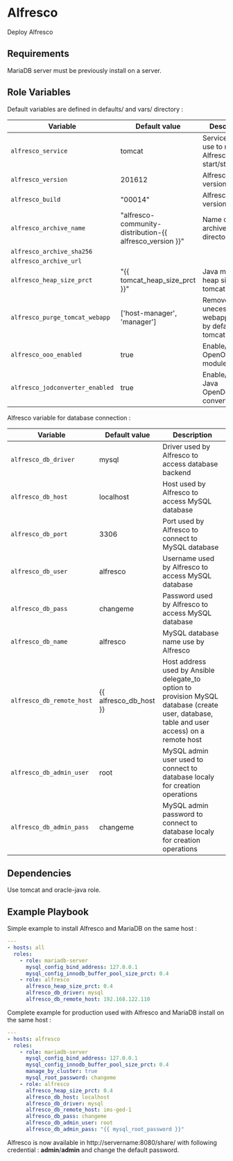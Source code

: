 Alfresco
=========

Deploy Alfresco

Requirements
------------

MariaDB server must be previously install on a server.

Role Variables
--------------

Default variables are defined in defaults/ and vars/ directory :

| Variable | Default value | Description |
| -------- | ------------- | ----------- |
| `alfresco_service` | tomcat | Service name use to manage Alfresco start/stop |
| `alfresco_version` | 201612 | Alfresco version to install |
| `alfresco_build` | "00014" | Alfresco build version to install |
| `alfresco_archive_name` | "alfresco-community-distribution-{{ alfresco_version }}" | Name of archive and directory |
| `alfresco_archive_sha256` |  |  |
| `alfresco_archive_url` |  |  |
| `alfresco_heap_size_prct` | "{{ tomcat_heap_size_prct }}" | Java memory heap sized for tomcat JVM |
| `alfresco_purge_tomcat_webapp` | ['host-manager', 'manager']  | Remove unecessary webapp install by default by tomcat |
| `alfresco_ooo_enabled` | true | Enable/Disabled OpenOffice.Org module |
| `alfresco_jodconverter_enabled` | true | Enable/Disabled Java OpenDocument converter |


Alfresco variable for database connection :

| Variable | Default value | Description |
| -------- | ------------- | ----------- |
| `alfresco_db_driver` | mysql | Driver used by Alfresco to access database backend |
| `alfresco_db_host` | localhost | Host used by Alfresco to access MySQL database |
| `alfresco_db_port` | 3306 | Port used by Alfresco to connect to MySQL database |
| `alfresco_db_user` | alfresco | Username used by Alfresco to access MySQL database |
| `alfresco_db_pass` | changeme | Password used by Alfresco to access MySQL database |
| `alfresco_db_name` | alfresco | MySQL database name use by Alfresco |
| `alfresco_db_remote_host` | {{ alfresco_db_host }} | Host address used by Ansible delegate\_to option to provision MySQL database (create user, database, table and user access) on a remote host |
| `alfresco_db_admin_user` | root | MySQL admin user used to connect to database localy for creation operations |
| `alfresco_db_admin_pass` | changeme | MySQL admin password to connect to database localy for creation operations |

Dependencies
------------

Use tomcat and oracle-java role.

Example Playbook
----------------

Simple example to install Alfresco and MariaDB on the same host :


```yaml
---
- hosts: all
  roles:
    - role: mariadb-server
      mysql_config_bind_address: 127.0.0.1
      mysql_config_innodb_buffer_pool_size_prct: 0.4
    - role: alfresco
      alfresco_heap_size_prct: 0.4
      alfresco_db_driver: mysql
      alfresco_db_remote_host: 192.168.122.110
```

Complete example for production used with Alfresco and MariaDB install on the same host :

```yaml
---
- hosts: alfresco
  roles:
    - role: mariadb-server
      mysql_config_bind_address: 127.0.0.1
      mysql_config_innodb_buffer_pool_size_prct: 0.4
      manage_by_cluster: true
      mysql_root_password: changeme
    - role: alfresco
      alfresco_heap_size_prct: 0.4
      alfresco_db_host: localhost
      alfresco_db_driver: mysql
      alfresco_db_remote_host: ims-ged-1
      alfresco_db_pass: changeme
      alfresco_db_admin_user: root
      alfresco_db_admin_pass: "{{ mysql_root_password }}"
```

Alfresco is now available in http://servername:8080/share/ with following credential : **admin**/**admin** and change the default password.
